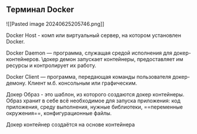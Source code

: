 ## Терминал Docker

![[Pasted image 20240625205746.png]]


Docker Host - комп или виртуальный сервер, на котором установлен Docker.

Docker Daemon — программа, служащая средой исполнения для докер-контейнеров. \\докер демон запускает контейнеры, предоставляет им ресурсы и контролирует их работу.

Docker Client — программа, передающая команды пользователя докер-демону. Клиент м.б. консольным или графическим. 

Докер Образ - это шаблон, из которого создаются докер контейнеры. Образ хранит в себе всё необходимое для запуска приложения: код приложения, среду выполнения, нужные библиотеки, ==переменные окружения==, конфигурационные файлы.


Докер контейнер создаётся на основе контейнера

